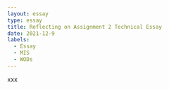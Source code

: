 ```yaml
---
layout: essay
type: essay
title: Reflecting on Assignment 2 Technical Essay
date: 2021-12-9
labels:
  - Essay
  - MIS
  - WODs
---
```

xxx
